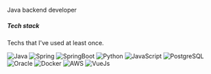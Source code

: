<!--
**do5do/do5do** is a ✨ _special_ ✨ repository because its `README.md` (this file) appears on your GitHub profile.

Here are some ideas to get you started:

- 🔭 I’m currently working on ...
- 🌱 I’m currently learning ...
- 👯 I’m looking to collaborate on ...
- 🤔 I’m looking for help with ...
- 💬 Ask me about ...
- 📫 How to reach me: ...
- 😄 Pronouns: ...
- ⚡ Fun fact: ...
-->
Java backend developer  
   
##### Tech stack
Techs that I've used at least once.   
<p>
  <img alt="Java" src="https://img.shields.io/badge/Java-ED8B00?style=flat-square&logo=java&logoColor=white"/>
  <img alt="Spring" src="https://img.shields.io/badge/Spring-6DB33F?style=flat-square&logo=Spring&logoColor=white">
  <img alt="SpringBoot" src="https://img.shields.io/badge/Spring_Boot-F2F4F9?style=flat-square&logo=spring-boot">
  <img alt="Python" src="https://img.shields.io/badge/Python-3766AB?style=flat-square&logo=Python&logoColor=white"/>
  <img alt="JavaScript" src="https://img.shields.io/badge/javascript-F7DF1E?style=flat-square&logo=javascript&logoColor=black"/>
  <img alt="PostgreSQL" src="https://img.shields.io/badge/PostgreSQL-316192?style=flat-square&logo=postgresql&logoColor=white"/>
  <img alt="Oracle" src="https://img.shields.io/badge/oracle-F80000?style=flat-square&logo=oracle&logoColor=white"/>
  <img alt="Docker" src="https://img.shields.io/badge/Docker-46a2f1?style=flat-square&logo=docker&logoColor=white"/>
  <img alt="AWS" src="https://img.shields.io/badge/AWS-232F3E?style=flat-square&logo=AmazonAWS&logoColor=white"/>
  <img alt="VueJs" src="https://img.shields.io/badge/Vue.js-35495E?style=flat-square&logo=vue.js&logoColor=4FC08D"/>
</p>
